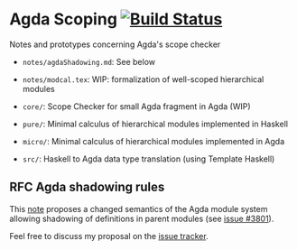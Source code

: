 # Agda Scoping [![Build Status](https://travis-ci.org/andreasabel/agda-scope.svg?branch=master)](https://travis-ci.org/andreasabel/agda-scope)
Notes and prototypes concerning Agda's scope checker

* `notes/agdaShadowing.md`: See below

* `notes/modcal.tex`: WIP: formalization of well-scoped hierarchical modules

* `core/`: Scope Checker for small Agda fragment in Agda (WIP)
* `pure/`: Minimal calculus of hierarchical modules implemented in Haskell
* `micro/`: Minimal calculus of hierarchical modules implemented in Agda
* `src/`: Haskell to Agda data type translation (using Template Haskell)

## RFC Agda shadowing rules

This [note](https://andreasabel.github.io/agda-scope/notes/agdaShadowing.pdf)
proposes a changed semantics of the Agda module system allowing
shadowing of definitions in parent modules
(see [issue #3801](https://github.com/agda/agda/issues/3801)).

Feel free to discuss my proposal on the
[issue tracker](https://github.com/andreasabel/agda-scope/issues).
